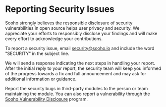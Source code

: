 # Reporting Security Issues

Sooho strongly believes the responsible disclosure of security vulnerabilities in open source helps user privacy and security. We appreciate your efforts to responsibly disclose your findings and will make every effort to acknowledge your contributions.

To report a security issue, email [security@sooho.io](mailto:security@sooho.io) and include the word "SECURITY" in the subject line.

We will send a response indicating the next steps in handling your report. After the initial reply to your report, the security team will keep you informed of the progress towards a fix and full announcement and may ask for additional information or guidance.

Report the security bugs in third-party modules to the person or team maintaining the module. You can also report a vulnerability through the [Sooho Vulnerability Disclosure](https://goo.gl/forms/BFB76kc0q0Q2a7PN2) program.
